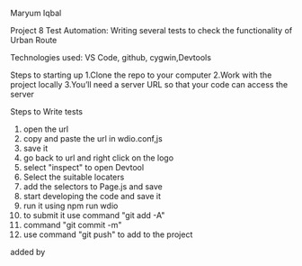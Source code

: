 Maryum Iqbal

Project 8
Test Automation:
 Writing several tests to check the functionality of Urban Route

 Technologies used:
 VS Code, github, cygwin,Devtools

 Steps to starting up
 1.Clone the repo to your computer
 2.Work with the project locally
 3.You’ll need a server URL so that your code can access the server

 Steps to Write tests
 1. open the url
 2. copy and paste the url in wdio.conf,js
 3. save it
 4. go back to url and right click on the logo
 5. select "inspect" to open Devtool
 6. Select the suitable locaters
 7. add the selectors to Page.js and save 
 8. start developing the code and save it
 9. run it using npm run wdio
 10. to submit it use command "git add -A"
 11. command "git commit -m"
 12. use command "git push" to add to the project

added by 

